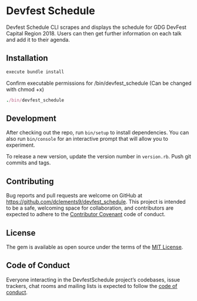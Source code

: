 # Devfest Schedule

Devfest Schedule CLI scrapes and displays the schedule for GDG DevFest Capital Region 2018. Users can then get further information on each talk and add it to their agenda.

## Installation

```ruby
execute bundle install
```

Confirm executable permissions for /bin/devfest_schedule (Can be changed with chmod +x)

```ruby
./bin/devfest_schedule
```
## Development

After checking out the repo, run `bin/setup` to install dependencies. You can also run `bin/console` for an interactive prompt that will allow you to experiment.

To release a new version, update the version number in `version.rb`. Push git commits and tags.

## Contributing

Bug reports and pull requests are welcome on GitHub at https://github.com/dclements9/devfest_schedule. This project is intended to be a safe, welcoming space for collaboration, and contributors are expected to adhere to the [Contributor Covenant](http://contributor-covenant.org) code of conduct.

## License

The gem is available as open source under the terms of the [MIT License](https://opensource.org/licenses/MIT).

## Code of Conduct

Everyone interacting in the DevfestSchedule project’s codebases, issue trackers, chat rooms and mailing lists is expected to follow the [code of conduct](https://github.com/dclements9/devfest_schedule/blob/master/CODE_OF_CONDUCT.md).
